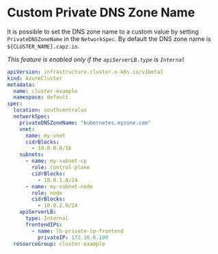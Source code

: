 # Custom Private DNS Zone Name

It is possible to set the DNS zone name to a custom value by setting `PrivateDNSZoneName` in the `NetworkSpec`. By default the DNS zone name is `${CLUSTER_NAME}.capz.io`.

*This feature is enabled only if the `apiServerLB.type` is `Internal`*

```yaml
apiVersion: infrastructure.cluster.x-k8s.io/v1beta1
kind: AzureCluster
metadata:
  name: cluster-example
  namespace: default
spec:
  location: southcentralus
  networkSpec:
    privateDNSZoneName: "kubernetes.myzone.com"
    vnet:
      name: my-vnet
      cidrBlocks:
        - 10.0.0.0/16
    subnets:
      - name: my-subnet-cp
        role: control-plane
        cidrBlocks:
          - 10.0.1.0/24
      - name: my-subnet-node
        role: node
        cidrBlocks:
          - 10.0.2.0/24
    apiServerLB:
      type: Internal
      frontendIPs:
        - name: lb-private-ip-frontend
          privateIP: 172.16.0.100
  resourceGroup: cluster-example

```
